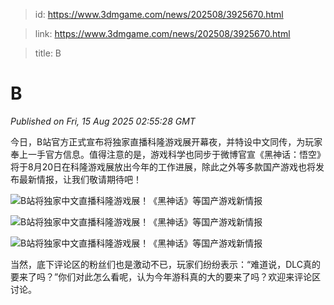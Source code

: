 > id: https://www.3dmgame.com/news/202508/3925670.html

> link: https://www.3dmgame.com/news/202508/3925670.html

> title: B

# B
_Published on Fri, 15 Aug 2025 02:55:28 GMT_

今日，B站官方正式宣布将独家直播科隆游戏展开幕夜，并特设中文同传，为玩家奉上一手官方信息。值得注意的是，游戏科学也同步于微博官宣《黑神话：悟空》将于8月20日在科隆游戏展放出今年的工作进展，除此之外等多款国产游戏也将发布最新情报，让我们敬请期待吧！

![B站将独家中文直播科隆游戏展！《黑神话》等国产游戏新情报](https://img.3dmgame.com/uploads/images/news/20250815/1755226399_405700.png)

![B站将独家中文直播科隆游戏展！《黑神话》等国产游戏新情报](https://img.3dmgame.com/uploads/images/news/20250815/1755226505_693923.png)

![B站将独家中文直播科隆游戏展！《黑神话》等国产游戏新情报](https://img.3dmgame.com/uploads/images/news/20250815/1755226399_571239.png)

当然，底下评论区的粉丝们也是激动不已，玩家们纷纷表示：“难道说，DLC真的要来了吗？”你们对此怎么看呢，认为今年游科真的大的要来了吗？欢迎来评论区讨论。

